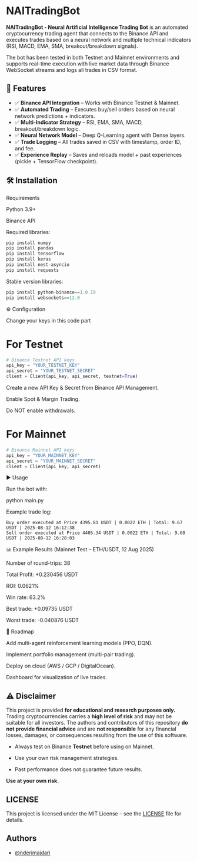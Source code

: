 # **NAITradingBot**

**NAITradingBot - Neural Artificial Intelligence Trading Bot** is an automated cryptocurrency trading agent that connects to the Binance API and executes trades based on a neural network and multiple technical indicators (RSI, MACD, EMA, SMA, breakout/breakdown signals).

The bot has been tested in both Testnet and Mainnet environments and supports real-time execution with live market data through Binance WebSocket streams and logs all trades in CSV format.


## 🚀 Features

- ✅ **Binance API Integration** – Works with Binance Testnet & Mainnet.
- ✅ **Automated Trading** – Executes buy/sell orders based on neural network predictions + indicators.
- ✅ **Multi-Indicator Strategy** – RSI, EMA, SMA, MACD, breakout/breakdown logic.
- ✅ **Neural Network Model** – Deep Q-Learning agent with Dense layers.
- ✅ **Trade Logging** – All trades saved in CSV with timestamp, order ID, and fee.
- ✅ **Experience Replay** – Saves and reloads model + past experiences (pickle + TensorFlow checkpoint).


## 🛠️ Installation
Requirements

Python 3.9+

Binance API

Required libraries:

```Python
pip install numpy
pip install pandas
pip install tensorflow
pip install keras
pip install nest-asyncio
pip install requests
```

Stable version libraries:

```Python
pip install python-binance==1.0.19
pip install websockets==12.0
```

⚙️ Configuration

Change your keys in this code part 

# For Testnet
```Python
# Binance Testnet API keys
api_key = "YOUR_TESTNET_KEY"
api_secret = "YOUR_TESTNET_SECRET"
client = Client(api_key, api_secret, testnet=True)
```

Create a new API Key & Secret from Binance API Management.

Enable Spot & Margin Trading.

Do NOT enable withdrawals. 

# For Mainnet
```Python
# Binance Mainnet API keys
api_key = "YOUR_MAINNET_KEY"
api_secret = "YOUR_MAINNET_SECRET"
client = Client(api_key, api_secret)
```

▶️ Usage

Run the bot with:

python main.py


Example trade log:

```
Buy order executed at Price 4395.81 USDT | 0.0022 ETH | Total: 9.67 USDT | 2025-08-12 16:12:38
Sell order executed at Price 4405.34 USDT | 0.0022 ETH | Total: 9.68 USDT | 2025-08-12 16:28:03
```

📊 Example Results (Mainnet Test – ETH/USDT, 12 Aug 2025)

Number of round-trips: 38

Total Profit: +0.230456 USDT

ROI: 0.0621%

Win rate: 63.2%

Best trade: +0.09735 USDT

Worst trade: -0.040876 USDT

🧠 Roadmap

 Add multi-agent reinforcement learning models (PPO, DQN).

 Implement portfolio management (multi-pair trading).

 Deploy on cloud (AWS / GCP / DigitalOcean).

 Dashboard for visualization of live trades.

## ⚠️ Disclaimer

This project is provided **for educational and research purposes only.**
Trading cryptocurrencies carries a **high level of risk** and may not be suitable for all investors.
The authors and contributors of this repository **do not provide financial advice** and are **not responsible** for any financial losses, damages, or consequences resulting from the use of this software.

- Always test on Binance **Testnet** before using on Mainnet.

- Use your own risk management strategies.

- Past performance does not guarantee future results.

**Use at your own risk.**

## LICENSE

This project is licensed under the MIT License – see the [LICENSE](LICENSE) file for details.


## Authors

- [@nderimajdari](https://github.com/nderimajdari)

